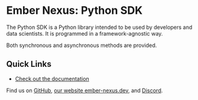 # Ember Nexus: Python SDK

The Python SDK is a Python library intended to be used by developers and data scientists.
It is programmed in a framework-agnostic way.

Both synchronous and asynchronous methods are provided.

## Quick Links

- [Check out the documentation](https://ember-nexus.github.io/python-sdk)

Find us on [GitHub](https://github.com/ember-nexus/python-sdk), [our website ember-nexus.dev](https://ember-nexus.dev),
and [Discord](https://discord.gg/3UhupSvMAa).

